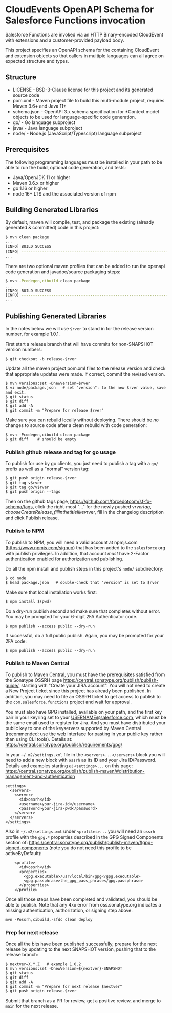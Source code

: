 # CloudEvents OpenAPI Schema for Salesforce Functions invocation

Salesforce Functions are invoked via an HTTP Binary-encoded CloudEvent with extensions and a customer-provided payload body.

This project specifies an OpenAPI schema for the containing CloudEvent and extension objects so that callers in multiple languages can all agree on expected structure and types.

## Structure

* LICENSE - BSD-3-Clause license for this project and its generated source code
* pom.xml - Maven project file to build this multi-module project, requires Maven 3.6+ and Java 11+
* schema.json - OpenAPI 3.x schema specification for *Context model objects to be used for language-specific code generation.
* go/ - Go language subproject
* java/ - Java language subproject
* node/ - Node.js (JavaScript/Typescript) language subproject

## Prerequisites

The following programming languages must be installed in your path to be able to run the build, optional code generation, and tests:

* Java/OpenJDK 11 or higher
* Maven 3.6.x or higher
* go 1.16 or higher
* node 16+ LTS and the associated version of npm

## Building Generated Libraries

By default, maven will compile, test, and package the existing (already generated & committed) code in this project:

```bash
$ mvn clean package
...
[INFO] BUILD SUCCESS
[INFO] ------------------------------------------------------------------------
...
```

There are two optional maven profiles that can be added to run the openapi code generation and javadoc/source packaging steps:

```bash
$ mvn -Pcodegen,cibuild clean package
...
[INFO] BUILD SUCCESS
[INFO] ------------------------------------------------------------------------
...
```

## Publishing Generated Libraries

In the notes below we will use `$rver` to stand in for the release version number, for example 1.0.1.

First start a release branch that will have commits for non-SNAPSHOT version numbers:
```
$ git checkout -b release-$rver
```

Update all the maven project pom.xml files to the release version and check that appropriate updates were made.
If correct, commit the revised version.
```
$ mvn versions:set -DnewVersion=$rver
$ vi node/package.json   # set "version": to the new $rver value, save and exit.
$ git status
$ git diff
$ git add -A
$ git commit -m "Prepare for release $rver"
```

Make sure you can rebuild locally without deploying.  There should be *no* changes to source code after a clean
rebuild with code generation:
```
$ mvn -Pcodegen,cibuild clean package
$ git diff    # should be empty
```

### Publish github release and tag for go usage

To publish for use by go clients, you just need to publish a tag with a `go/` prefix as well as a "normal" version tag:
```
$ git push origin release-$rver
$ git tag v$rver
$ git tag go/v$rver
$ git push origin --tags
```

Then on the github tags page, https://github.com/forcedotcom/sf-fx-schema/tags, click the right-most "..." 
for the newly pushed v$rver tag, choose Create Release, fill in the title like v$rver, fill in the changelog
description and click Publish release.

### Publish to NPM

To publish to NPM, you will need a valid account at npmjs.com (https://www.npmjs.com/signup) that has been added
to the `salesforce` org with publish privileges.
In addition, that account *must* have 2-Factor authentication enabled for authorization and publishing.

Do all the npm install and publish steps in this project's `node/` subdirectory:
```
$ cd node
$ head package.json   # double-check that "version" is set to $rver
```

Make sure that local installation works first:
```
$ npm install $(pwd)
```

Do a dry-run publish second and make sure that completes without error.  You may be prompted for your 6-digit 2FA
Authenticator code.
```
$ npm publish --access public --dry-run
```

If successful, do a full public publish.  Again, you may be prompted for your 2FA code:
```
$ npm publish --access public --dry-run
```


### Publish to Maven Central

To publish to Maven Central, you must have the prerequisites satisfied from the Sonatype OSSRH page
https://central.sonatype.org/publish/publish-guide/, starting with "Create your JIRA account".  You 
will not need to create a New Project ticket since this project has already been published.
In addition, you may need to file an OSSRH ticket to get access to publish to the `com.salesforce.functions`
project and wait for approval.

You must also have GPG installed, available on your path, and the first key pair in your keyring set
to your USERNAME@salesforce.com, which must be the same email used to register for Jira.  And you 
must have distributed your public key to one of the keyservers supported by Maven Central (recommended:
use the web interface for pasting in your public key rather than using CLI tools).  Details
at: https://central.sonatype.org/publish/requirements/gpg/

In your `~/.m2/settings.xml` file in the `<servers>...</servers>` block you will need to add a new
block with `ossrh` as its ID and your Jira ID/Password.  Details and examples starting at 
`<settings>...` on this page: 
https://central.sonatype.org/publish/publish-maven/#distribution-management-and-authentication
```
settings>
  <servers>
    <server>
      <id>ossrh</id>
      <username>your-jira-id</username>
      <password>your-jira-pwd</password>
    </server>
  </servers>
</settings>
````

Also in `~/.m2/settings.xml` under `<profiles>...` you will need an `ossrh` profile with the
`gpg.*` properties described in the GPG Signed Components section of:
https://central.sonatype.org/publish/publish-maven/#gpg-signed-components
(note you do not need this profile to be activeByDefault):
```
    <profile>
      <id>ossrh</id>
      <properties>
        <gpg.executable>/usr/local/bin/gpg</gpg.executable>
        <gpg.passphrase>the_gpg_pass_phrase</gpg.passphrase>
      </properties>
    </profile>
```

Once all those steps have been completed and validated, you should be able to publish.  Note
that any 4xx error from oss.sonatype.org indicates a missing authentication, authorization,
or signing step above.
```
mvn -Possrh,cibuild,-sfdc clean deploy
```

### Prep for next release

Once all the bits have been published successfully, prepare for the next release by updating
to the next SNAPSHOT version, pushing that to the release branch:
```
$ nextver=X.Y.Z   # example 1.0.2
$ mvn versions:set -DnewVersion=${nextver}-SNAPSHOT
$ git status
$ git diff
$ git add -A
$ git commit -m "Prepare for next release $nextver"
$ git push origin release-$rver
```

Submit that branch as a PR for review, get a positive review, and merge to `main`
for the next release.

